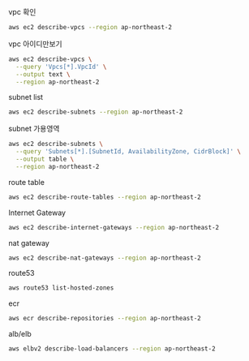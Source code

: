 
vpc 확인
```bash 
aws ec2 describe-vpcs --region ap-northeast-2
```

vpc 아이디만보기
```bash
aws ec2 describe-vpcs \
  --query 'Vpcs[*].VpcId' \
  --output text \
  --region ap-northeast-2
```

subnet list
```bash
aws ec2 describe-subnets --region ap-northeast-2
```

subnet 가용영역
```bash
aws ec2 describe-subnets \
  --query 'Subnets[*].[SubnetId, AvailabilityZone, CidrBlock]' \
  --output table \
  --region ap-northeast-2
```

route table
```bash
aws ec2 describe-route-tables --region ap-northeast-2
```

Internet Gateway
```bash
aws ec2 describe-internet-gateways --region ap-northeast-2
```
nat gateway
```bash
aws ec2 describe-nat-gateways --region ap-northeast-2
```
route53
```bash
aws route53 list-hosted-zones
```
ecr
```bash
aws ecr describe-repositories --region ap-northeast-2
```

alb/elb
```bash
aws elbv2 describe-load-balancers --region ap-northeast-2
```
